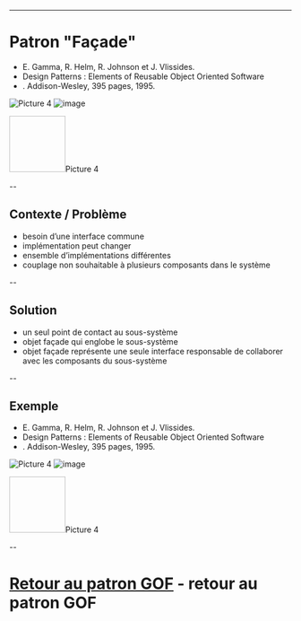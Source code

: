 ---

<!-- .slide: id="facade" -->
# Patron "Façade"
- E. Gamma, R. Helm, R. Johnson et J. Vlissides.
- Design Patterns : Elements of Reusable Object Oriented Software
- . Addison-Wesley, 395 pages, 1995.

![Picture 4]()
![image](/assets/LOG210-08-04-patron-facade.pptx/image1.png)

<img width='100' height='100' data-src=''>Picture 4</img>

--
## Contexte / Problème
- besoin d’une interface commune
- implémentation peut changer
- ensemble d’implémentations différentes
- couplage non souhaitable à plusieurs composants dans le système

--
## Solution
- un seul point de contact au sous-système
- objet façade qui englobe le sous-système
- objet façade représente une seule interface
responsable de collaborer avec les composants du sous-système

--
## Exemple
- E. Gamma, R. Helm, R. Johnson et J. Vlissides.
- Design Patterns : Elements of Reusable Object Oriented Software
- . Addison-Wesley, 395 pages, 1995.

![Picture 4]()
![image](/assets/LOG210-08-04-patron-facade.pptx/image2.png)

<img width='100' height='100' data-src=''>Picture 4</img>

--

# **[Retour au patron GOF](#gof)** - retour au patron GOF